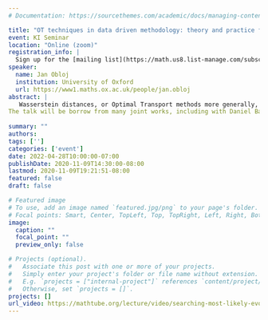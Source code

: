 ```yaml
---
# Documentation: https://sourcethemes.com/academic/docs/managing-content/

title: "OT techniques in data driven methodology: theory and practice from mathematical finance and statistics"
event: KI Seminar
location: "Online (zoom)"
registration_info: |
  Sign up for the [mailing list](https://math.us8.list-manage.com/subscribe/post?u=c9cc3beec9fa57d7299ac161c&id=845fe9abdc) to receive the connection details
speaker:
  name: Jan Obloj
  institution: University of Oxford
  url: https://www1.maths.ox.ac.uk/people/jan.obloj
abstract: |
   Wasserstein distances, or Optimal Transport methods more generally, offer a powerful non-parametric toolbox to conceptualise and quantify model uncertainty in diverse applications. Importantly, they work across the spectrum: from small uncertainty around a selected model (e.g., the empirical measure) to large uncertainty of considering all models consistent with the data. I will showcase this using examples from mathematical finance (pricing and hedging of options, optimal investment) and statistics (non-parametric estimators, regularised regression methods). I will illustrate the large uncertainty regime using Martingale OT problems. For the small uncertainty regime I will consider a generic stochastic optimization problem and its distributionally robust version using Wasserstein balls. I will derive explicit formulae for the first order correction to both the value function and the optimizer. Throughout, I will present both theoretical result, as well as comments on the available numerical methods.
The talk will be borrow from many joint works, including with Daniel Bartl, Samuel Drapeau, Stephan Eckstein, Gaoyue Guo, Tongseok Lim and Johannes Wiesel.
  
summary: ""
authors: 
tags: ['']
categories: ['event']
date: 2022-04-28T10:00:00-07:00
publishDate: 2020-11-09T14:30:00-08:00
lastmod: 2020-11-09T19:21:51-08:00
featured: false
draft: false

# Featured image
# To use, add an image named `featured.jpg/png` to your page's folder.
# Focal points: Smart, Center, TopLeft, Top, TopRight, Left, Right, BottomLeft, Bottom, BottomRight.
image:
  caption: ""
  focal_point: ""
  preview_only: false

# Projects (optional).
#   Associate this post with one or more of your projects.
#   Simply enter your project's folder or file name without extension.
#   E.g. `projects = ["internal-project"]` references `content/project/deep-learning/index.md`.
#   Otherwise, set `projects = []`.
projects: []
url_video: https://mathtube.org/lecture/video/searching-most-likely-evolution
---
```

